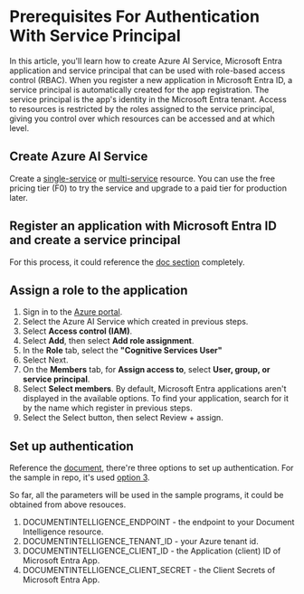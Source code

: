 # Prerequisites For Authentication With Service Principal

In this article, you'll learn how to create Azure AI Service, Microsoft Entra application and service principal that can be used with role-based access control (RBAC). When you register a new application in Microsoft Entra ID, a service principal is automatically created for the app registration. The service principal is the app's identity in the Microsoft Entra tenant. Access to resources is restricted by the roles assigned to the service principal, giving you control over which resources can be accessed and at which level.

## Create Azure AI Service
Create a [single-service](https://aka.ms/single-service) or [multi-service](https://aka.ms/multi-service) resource. You can use the free pricing tier (F0) to try the service and upgrade to a paid tier for production later.

## Register an application with Microsoft Entra ID and create a service principal
For this process, it could reference the [doc section](https://learn.microsoft.com/en-us/entra/identity-platform/howto-create-service-principal-portal#register-an-application-with-microsoft-entra-id-and-create-a-service-principal) completely.

## Assign a role to the application
1. Sign in to the [Azure portal](https://portal.azure.com/).
2. Select the Azure AI Service which created in previous steps.
3. Select **Access control (IAM)**.
4. Select **Add**, then select **Add role assignment**.
5. In the **Role** tab, select the **"Cognitive Services User"**
6. Select Next.
7. On the **Members** tab, for **Assign access to**, select **User, group, or service principal**.
8. Select **Select members**. By default, Microsoft Entra applications aren't displayed in the available options. To find your application, search for it by the name which register in previous steps.
9. Select the Select button, then select Review + assign.

## Set up authentication
Reference the [document](https://learn.microsoft.com/en-us/entra/identity-platform/howto-create-service-principal-portal#set-up-authentication), there're three options to set up authentication.
For the sample in repo, it's used [option 3](https://learn.microsoft.com/en-us/entra/identity-platform/howto-create-service-principal-portal#option-3-create-a-new-client-secret).

So far, all the parameters will be used in the sample programs, it could be obtained from above resouces.
1) DOCUMENTINTELLIGENCE_ENDPOINT - the endpoint to your Document Intelligence resource.
2) DOCUMENTINTELLIGENCE_TENANT_ID - your Azure tenant id.
3) DOCUMENTINTELLIGENCE_CLIENT_ID - the Application (client) ID of Microsoft Entra App.
4) DOCUMENTINTELLIGENCE_CLIENT_SECRET - the Client Secrets of Microsoft Entra App.

